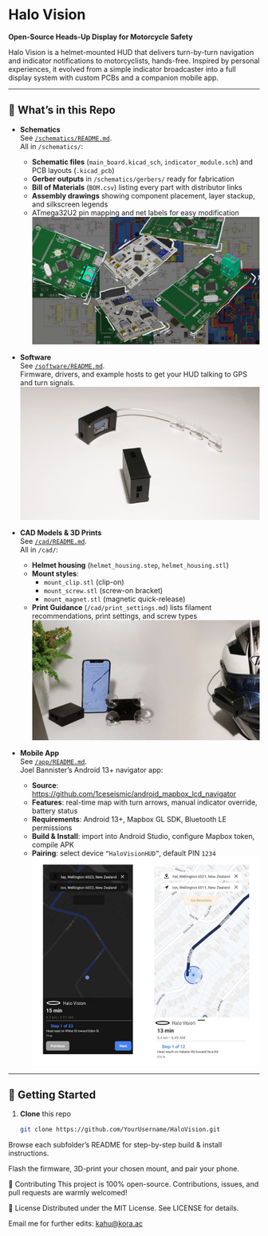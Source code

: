 # Halo Vision

**Open-Source Heads-Up Display for Motorcycle Safety**

Halo Vision is a helmet-mounted HUD that delivers turn-by-turn navigation and indicator notifications to motorcyclists, hands-free. Inspired by personal experiences, it evolved from a simple indicator broadcaster into a full display system with custom PCBs and a companion mobile app.

---

## 🚀 What’s in this Repo

- **Schematics**  
  See [`/schematics/README.md`](schematics/README.md).  
  All in `/schematics/`:
  - **Schematic files** (`main_board.kicad_sch`, `indicator_module.sch`) and PCB layouts (`.kicad_pcb`)  
  - **Gerber outputs** in `/schematics/gerbers/` ready for fabrication  
  - **Bill of Materials** (`BOM.csv`) listing every part with distributor links  
  - **Assembly drawings** showing component placement, layer stackup, and silkscreen legends  
  - ATmega32U2 pin mapping and net labels for easy modification  
  ![Schematics overview](image\pcb.PNG)

- **Software**  
  See [`/software/README.md`](software/README.md).  
  Firmware, drivers, and example hosts to get your HUD talking to GPS and turn signals.  
  ![Software in action](image\full_view1.PNG)

- **CAD Models & 3D Prints**  
  See [`/cad/README.md`](cad/README.md).  
  All in `/cad/`:
  - **Helmet housing** (`helmet_housing.step`, `helmet_housing.stl`)  
  - **Mount styles**:  
    - `mount_clip.stl` (clip-on)  
    - `mount_screw.stl` (screw-on bracket)  
    - `mount_magnet.stl` (magnetic quick-release)  
  - **Print Guidance** (`/cad/print_settings.md`) lists filament recommendations, print settings, and screw types  
  ![CAD models and mounts](image\full_view2.PNG)

- **Mobile App**  
  See [`/app/README.md`](app/README.md).  
  Joel Bannister’s Android 13+ navigator app:  
  - **Source**: https://github.com/1ceseismic/android_mapbox_lcd_navigator  
  - **Features**: real-time map with turn arrows, manual indicator override, battery status  
  - **Requirements**: Android 13+, Mapbox GL SDK, Bluetooth LE permissions  
  - **Build & Install**: import into Android Studio, configure Mapbox token, compile APK  
  - **Pairing**: select device `“HaloVisionHUD”`, default PIN `1234`  
  ![Mobile App](image\mobile_app.PNG)


---

## 🏁 Getting Started

1. **Clone** this repo  
   ```bash
   git clone https://github.com/YourUsername/HaloVision.git
Browse each subfolder’s README for step-by-step build & install instructions.

Flash the firmware, 3D-print your chosen mount, and pair your phone.

🤝 Contributing
This project is 100% open-source. Contributions, issues, and pull requests are warmly welcomed!

📄 License
Distributed under the MIT License. See LICENSE for details.

Email me for further edits: kahu@kora.ac